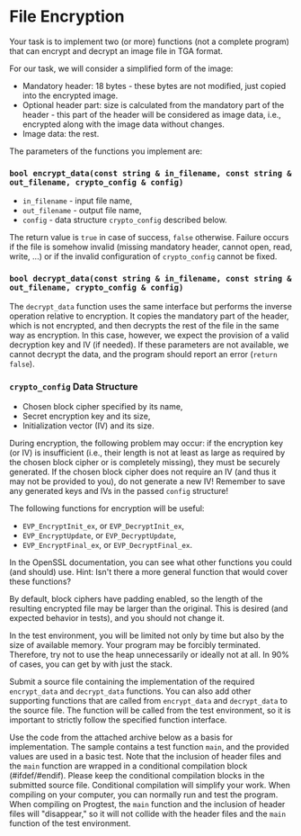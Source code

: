 # File Encryption

Your task is to implement two (or more) functions (not a complete program) that can encrypt and decrypt an image file in TGA format.

For our task, we will consider a simplified form of the image:

- Mandatory header: 18 bytes - these bytes are not modified, just copied into the encrypted image.
- Optional header part: size is calculated from the mandatory part of the header - this part of the header will be considered as image data, i.e., encrypted along with the image data without changes.
- Image data: the rest.

The parameters of the functions you implement are:

### `bool encrypt_data(const string & in_filename, const string & out_filename, crypto_config & config)`

- `in_filename` - input file name,
- `out_filename` - output file name,
- `config` - data structure `crypto_config` described below.

The return value is `true` in case of success, `false` otherwise. Failure occurs if the file is somehow invalid (missing mandatory header, cannot open, read, write, ...) or if the invalid configuration of `crypto_config` cannot be fixed.

### `bool decrypt_data(const string & in_filename, const string & out_filename, crypto_config & config)`

The `decrypt_data` function uses the same interface but performs the inverse operation relative to encryption. It copies the mandatory part of the header, which is not encrypted, and then decrypts the rest of the file in the same way as encryption. In this case, however, we expect the provision of a valid decryption key and IV (if needed). If these parameters are not available, we cannot decrypt the data, and the program should report an error (`return false`).

### `crypto_config` Data Structure

- Chosen block cipher specified by its name,
- Secret encryption key and its size,
- Initialization vector (IV) and its size.

During encryption, the following problem may occur: if the encryption key (or IV) is insufficient (i.e., their length is not at least as large as required by the chosen block cipher or is completely missing), they must be securely generated. If the chosen block cipher does not require an IV (and thus it may not be provided to you), do not generate a new IV! Remember to save any generated keys and IVs in the passed `config` structure!

The following functions for encryption will be useful:

- `EVP_EncryptInit_ex`, or `EVP_DecryptInit_ex`,
- `EVP_EncryptUpdate`, or `EVP_DecryptUpdate`,
- `EVP_EncryptFinal_ex`, or `EVP_DecryptFinal_ex`.

In the OpenSSL documentation, you can see what other functions you could (and should) use. Hint: Isn't there a more general function that would cover these functions?

By default, block ciphers have padding enabled, so the length of the resulting encrypted file may be larger than the original. This is desired (and expected behavior in tests), and you should not change it.

In the test environment, you will be limited not only by time but also by the size of available memory. Your program may be forcibly terminated. Therefore, try not to use the heap unnecessarily or ideally not at all. In 90% of cases, you can get by with just the stack.

Submit a source file containing the implementation of the required `encrypt_data` and `decrypt_data` functions. You can also add other supporting functions that are called from `encrypt_data` and `decrypt_data` to the source file. The function will be called from the test environment, so it is important to strictly follow the specified function interface.

Use the code from the attached archive below as a basis for implementation. The sample contains a test function `main`, and the provided values are used in a basic test. Note that the inclusion of header files and the `main` function are wrapped in a conditional compilation block (#ifdef/#endif). Please keep the conditional compilation blocks in the submitted source file. Conditional compilation will simplify your work. When compiling on your computer, you can normally run and test the program. When compiling on Progtest, the `main` function and the inclusion of header files will "disappear," so it will not collide with the header files and the `main` function of the test environment.
